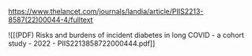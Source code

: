 
https://www.thelancet.com/journals/landia/article/PIIS2213-8587(22)00044-4/fulltext

![[(PDF) Risks and burdens of incident diabetes in long COVID - a cohort study - 2022 - PIIS2213858722000444.pdf]]
